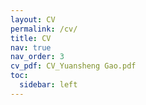 ```yaml
---
layout: CV
permalink: /cv/
title: CV
nav: true
nav_order: 3
cv_pdf: CV_Yuansheng Gao.pdf
toc:
  sidebar: left
---
```

